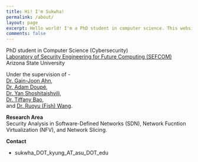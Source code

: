 ```yaml
---
title: Hi! I'm Sukwha!
permalink: /about/
layout: page
excerpt: Hello world! I'm a PhD student in computer science. This website is about my projects and gibberish on computer things XD
comments: false
---
```


PhD student in Computer Science (Cybersecurity)  
<a href="https://sefcom.asu.edu" target="_blank" rel="noopener">Laboratory of Security Engineering for Future Computing (SEFCOM)</a>  
Arizona State University

Under the supervision of -  
<a href="http://www.public.asu.edu/~gahn1/" target="_blank" rel="noopener">Dr. Gain-Joon Ahn</a>,  
<a href="https://adamdoupe.com/" target="_blank" rel="noopener">Dr. Adam Doupé</a>,  
<a href="https://www.yancomm.net/" target="_blank" rel="noopener">Dr. Yan Shoshitaishvili</a>,  
<a href="https://www.tiffanybao.com/" target="_blank" rel="noopener">Dr. Tiffany Bao</a>,  
and <a href="https://rev.fish/" target="_blank" rel="noopener">Dr. Ruoyu (Fish) Wang</a>.

**Research Area**  
Security Analysis in Software-Defined Networks (SDN), Network Fucntion Virtualization (NFV), and Network Slicing.

**Contact**  
- sukwha_DOT_kyung_AT_asu_DOT_edu
